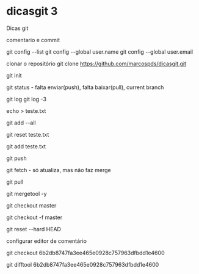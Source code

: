 # dicasgit 3
Dicas git

comentario e commit

git config --list
git config --global user.name
git config --global user.email

clonar o repositório
git clone https://github.com/marcospds/dicasgit.git

git init

git status - falta enviar(push), falta baixar(pull), current branch

git log 
git log -3

echo > teste.txt

git add --all

git reset teste.txt

git add teste.txt

git push

git fetch - só atualiza, mas não faz merge

git pull

git mergetool -y

git checkout master

git checkout -f master

git reset --hard HEAD

configurar editor de comentário

git checkout 6b2db8747fa3ee465e0928c757963dfbdd1e4600

git difftool 6b2db8747fa3ee465e0928c757963dfbdd1e4600


